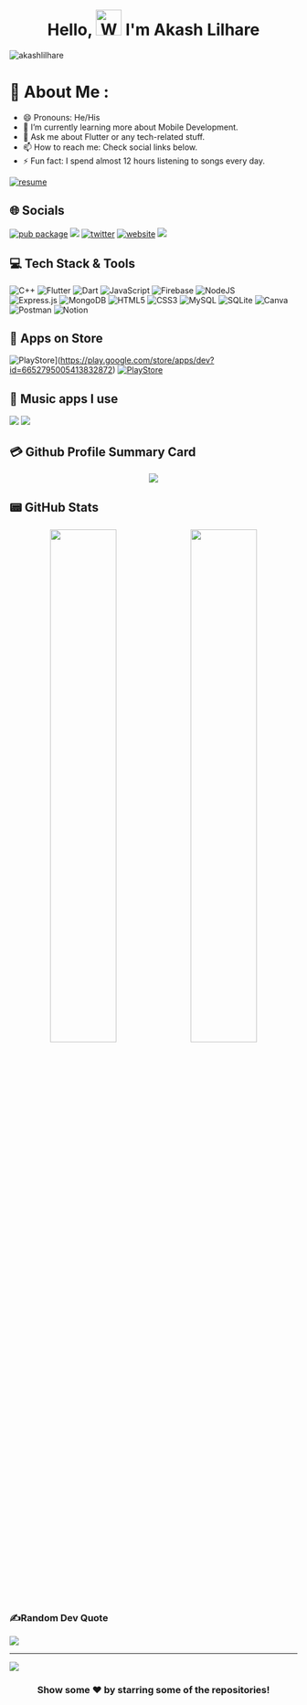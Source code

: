 <h1 align="center"> Hello, <img src="https://raw.githubusercontent.com/nixin72/nixin72/master/wave.gif" 
         alt="Waving hand animated gif"
         height="45"
         width="45" /> I'm Akash Lilhare</h1>

<p align="left"> <img src="https://komarev.com/ghpvc/?username=akashlilhare&label=Views&color=blue&style=plastic&style=for-the-badge" alt="akashlilhare" /> </p>

# 💫 About Me :
- 😄 Pronouns: He/His
- 🌱 I’m currently learning more about Mobile Development.
- 💬 Ask me about Flutter or any tech-related stuff.
- 📫 How to reach me: Check social links below.
- ⚡ Fun fact: I spend almost 12 hours listening to songs every day.

[![resume](https://img.shields.io/badge/Resume-0000FF?style=for-the-badge&logo=akash&logoColor=white)](https://drive.google.com/file/d/1dbaAqRGBACoHu6RYThPusmSbKdG9CkxL/view)


## 🌐 Socials
[![pub package](https://img.shields.io/badge/LinkedIn-0077B5?style=for-the-badge&logo=linkedin&logoColor=white)](https://www.linkedin.com/in/akash-lilhare-739a80192)   [![](https://img.shields.io/badge/Email-D14836?style=for-the-badge&logo=gmail&logoColor=white)](mailto:akashlilhare14@gmail.com)
[![twitter](https://img.shields.io/badge/Twitter-1DA1F2?style=for-the-badge&logo=twitter&logoColor=white)](https://twitter.com/akash__lilhare) 
[![website](https://img.shields.io/badge/website-FF00FF?style=for-the-badge&logo=About.me&logoColor=white)](https://akash-lilhare.netlify.app)
[![](https://img.shields.io/badge/Stack_Overflow-FE7A16?style=for-the-badge&logo=stack-overflow&logoColor=white)](https://stackoverflow.com/users/14102180/akash-lilhare)


## 💻 Tech Stack & Tools
 ![C++](https://img.shields.io/badge/c++-%2300599C.svg?style=for-the-badge&logo=c%2B%2B&logoColor=white)
 ![Flutter](https://img.shields.io/badge/Flutter-%2302569B.svg?style=for-the-badge&logo=Flutter&logoColor=white)
 ![Dart](https://img.shields.io/badge/dart-%230175C2.svg?style=for-the-badge&logo=dart&logoColor=white)
 ![JavaScript](https://img.shields.io/badge/javascript-%23323330.svg?style=for-the-badge&logo=javascript&logoColor=%23F7DF1E)
 ![Firebase](https://img.shields.io/badge/firebase-%23039BE5.svg?style=for-the-badge&logo=firebase) 
 ![NodeJS](https://img.shields.io/badge/node.js-6DA55F?style=for-the-badge&logo=node.js&logoColor=white)  
 ![Express.js](https://img.shields.io/badge/express.js-%23404d59.svg?style=for-the-badge&logo=express&logoColor=%2361DAFB)
 ![MongoDB](https://img.shields.io/badge/MongoDB-%234ea94b.svg?style=for-the-badge&logo=mongodb&logoColor=white)
 ![HTML5](https://img.shields.io/badge/html5-%23E34F26.svg?style=for-the-badge&logo=html5&logoColor=white)
 ![CSS3](https://img.shields.io/badge/css3-%231572B6.svg?style=for-the-badge&logo=css3&logoColor=white)
 ![MySQL](https://img.shields.io/badge/mysql-%2300f.svg?style=for-the-badge&logo=mysql&logoColor=white)
 ![SQLite](https://img.shields.io/badge/sqlite-%2307405e.svg?style=for-the-badge&logo=sqlite&logoColor=white) 
 ![Canva](https://img.shields.io/badge/Canva-%2300C4CC.svg?style=for-the-badge&logo=Canva&logoColor=white) 
 ![Postman](https://img.shields.io/badge/Postman-FF6C37?style=for-the-badge&logo=postman&logoColor=white)
 ![Notion](https://img.shields.io/badge/Notion-%23000000.svg?style=for-the-badge&logo=notion&logoColor=white) 


## 🛒 Apps on Store
![PlayStore](https://img.shields.io/badge/Beast%20Fitness-%2301560D.svg?style=for-the-badge&logo=google-play&logoColor=white)](https://play.google.com/store/apps/dev?id=6652795005413832872) 
[![PlayStore](https://img.shields.io/badge/Google_Play-414141?style=for-the-badge&logo=google-play&logoColor=white)](https://play.google.com/store/apps/developer?id=Akash+Lilhare) 


## 🎵 Music apps I use
 <img src="https://img.shields.io/badge/Spotify-1ED760?&style=for-the-badge&logo=spotify&logoColor=white"/> <img src="https://img.shields.io/badge/YouTube_Music-FF0000?style=for-the-badge&logo=youtube-music&logoColor=white"/>


## 💳 Github Profile Summary Card
<p align="center">
  <img src="https://github-profile-summary-cards.vercel.app/api/cards/profile-details?username=akashlilhare&theme=vue"/>
</p>

## 📟 GitHub Stats
<p align="center">
	<img width="48%" src="https://github-readme-stats.vercel.app/api?username=akashlilhare&show_icons=true&theme=vue" />
	<img width="48%" src="https://github-readme-streak-stats.herokuapp.com/?user=akashlilhare&theme=vue" />
</p>

### ✍️Random Dev Quote
![](https://quotes-github-readme.vercel.app/api?type=horizontal&theme=vue)

---
[![](https://visitcount.itsvg.in/api?id=akashlilhare&icon=0&color=1)](https://visitcount.itsvg.in)

<div align="center">

### Show some ❤️ by starring some of the repositories!

</div>

